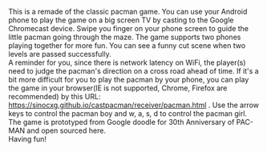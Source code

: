 This is a remade of the classic pacman game. You can use your Android phone to play the game on a big screen TV by casting to the Google Chromecast device. Swipe you finger on your phone screen to guide the little pacman going through the maze. The game supports two phones playing together for more fun.  You can see a funny cut scene when two levels are passed successfully.<br/>
A reminder for you, since there is network latency on WiFi, the player(s) need to judge the pacman's direction on a cross road ahead of time. If it's a bit more difficult for you to play the pacman by your phone, you can play the game in your browser(IE is not supported, Chrome, Firefox are recommended) by this URL: https://sinocxg.github.io/castpacman/receiver/pacman.html . Use the arrow keys to control the pacman boy and w, a, s, d to control the pacman girl. <br/>
The game is prototyped from Google doodle for 30th Anniversary of PAC-MAN and open sourced here.<br/>
Having fun!

